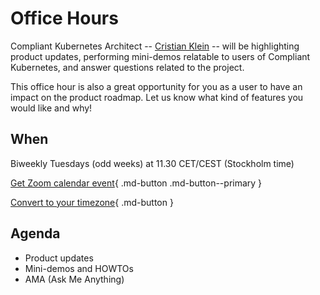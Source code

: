 # Office Hours

Compliant Kubernetes Architect -- [Cristian Klein](https://www.linkedin.com/in/cristianklein/) -- will be highlighting product updates, performing mini-demos relatable to users of Compliant Kubernetes, and answer questions related to the project.

This office hour is also a great opportunity for you as a user to have an impact on the product roadmap.
Let us know what kind of features you would like and why!

## When

Biweekly Tuesdays (odd weeks) at 11.30 CET/CEST (Stockholm time)

[Get Zoom calendar event](https://us06web.zoom.us/webinar/tZArcu6tqT8sEtEKQMetAh0hBkdn03kf04yc/ics?icsToken=98tyKuGsqD4tH9ORthGCRpwIBI_4KO_wtildj7d4ty7IBjRyalP-FOlGPOIsG96A){ .md-button .md-button--primary }

[Convert to your timezone](https://dateful.com/convert/stockholm-sweden?t=1130){ .md-button }

## Agenda

* Product updates
* Mini-demos and HOWTOs
* AMA (Ask Me Anything)
